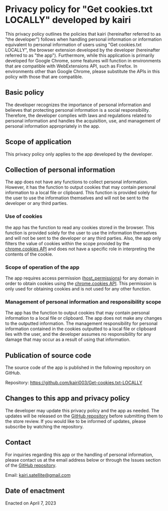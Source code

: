 # Privacy policy for "Get cookies.txt LOCALLY" developed by kairi
This privacy policy outlines the policies that kairi (hereinafter referred to as "the developer") follows when handling personal information or information equivalent to personal information of users using "Get cookies.txt LOCALLY", the browser extension developed by the developer (hereinafter referred to as "the app").
Furthermore, while this application is primarily developed for Google Chrome, some features will function in environments that are compatible with WebExtensions API, such as Firefox. 
In environments other than Google Chrome, please substitute the APIs in this policy with those that are compatible.

## Basic policy
The developer recognizes the importance of personal information and believes that protecting personal information is a social responsibility.
Therefore, the developer complies with laws and regulations related to personal information and handles the acquisition, use, and management of personal information appropriately in the app.

## Scope of application
This privacy policy only applies to the app developed by the developer.

## Collection of personal information
The app does not have any functions to collect personal information.
However, it has the function to output cookies that may contain personal information to a local file or clipboard.
This function is provided solely for the user to use the information themselves and will not be sent to the developer or any third parties.

### Use of cookies
the app has the function to read any cookies stored in the browser.
This function is provided solely for the user to use the information themselves and will not be sent to the developer or any third parties. 
Also, the app only filters the value of cookies within the scope provided by the [chrome.cookies API](https://developer.chrome.com/docs/extensions/reference/cookies/) and does not have a specific role in interpreting the contents of the cookie.

### Scope of operation of the app
The app requires access permission ([host_permissions](https://developer.chrome.com/docs/extensions/mv3/declare_permissions/)) for any domain in order to obtain cookies using the [chrome.cookies API](https://developer.chrome.com/docs/extensions/reference/cookies/).
This permission is only used for obtaining cookies and is not used for any other function.

### Management of personal information and responsibility scope
The app has the function to output cookies that may contain personal information to a local file or clipboard.
The app does not make any changes to the outputted information.
The management responsibility for personal information contained in the cookies outputted to a local file or clipboard lies with the user, and the developer assumes no responsibility for any damage that may occur as a result of using that information.

## Publication of source code
The source code of the app is published in the following repository on GitHub.

Repository: https://github.com/kairi003/Get-cookies.txt-LOCALLY

## Changes to this app and privacy policy
The developer may update this privacy policy and the app as needed.
The updates will be released on the [GitHub repository](https://github.com/kairi003/Get-cookies.txt-LOCALLY) before submitting them to the store review.
If you would like to be informed of updates, please subscribe by watching the repository.

## Contact
For inquiries regarding this app or the handling of personal information, please contact us at the email address below or through the Issues section of the [GitHub repository](https://github.com/kairi003/Get-cookies.txt-LOCALLY).

Email: kairi.satellite@gmail.com

## Date of enactment
Enacted on April 7, 2023